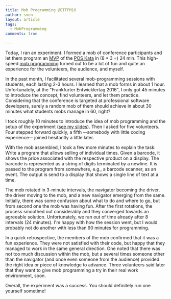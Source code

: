 ```yaml
---
title: Mob Programming @ETFFM16
author: sven
layout: article
tags:
  - MobProgramming
comments: true

---
```


Today, I ran an experiment. I formed a mob of conference participants and let them program an [MVP][1] of the [POS Kata][2] in (8 * 3 =) 24 min. This high-speed [mob programming][3] turned out to be a lot of fun and quite an experience for the volunteers, the audience, and myself.

<!-- more -->

In the past month, I facilitated several mob-programming sessions with students, each lasting 2-3 hours. I learned that a mob forms in about 1 hour. Unfortunately, at the "Frankfurter Entwicklertag 2016", I only got 45 minutes to introduce the concept, find volunteers, and let them practice. Considering that the conference is targeted at professional software developers, surely a random mob of them should achieve in about 30 minutes what students mobs manage in 60, right?

I took roughly 10 minutes to introduce the idea of mob programming and the setup of the experiment ([see my slides][4]). Then I asked for five volunteers. Four stepped forward quickly, a fifth --somebody with little coding experience-- joined hesitantly a little later.

With the mob assembled, I took a few more minutes to explain the task: Write a program that allows selling of individual times. Given a barcode, it shows the price associated with the respective product on a display. The barcode is represented as a string of digits terminated by a newline. It is passed to the program from somewhere, e.g., a barcode scanner, as an event. The output is send to a display that shows a single line of text at a time.

The mob rotated in 3-minute intervals, the navigator becoming the driver, the driver moving to the mob, and a new navigator emerging from the same. Initially, there was some confusion about what to do and where to go, but from second one the mob was having fun. After the first rotations, the process smoothed out considerably and they converged towards an agreeable solution. Unfortunately, we ran out of time already after 8 intervals (24 minutes). I'm happy with how the session went, but I would probably not do another with less than 90 minutes for programming.

In a quick retrospective, the members of the mob confirmed that it was a fun experience. They were not satisfied with their code, but happy that they managed to work in the same general direction. One noted that there was not too much discussion within the mob, but a several times someone other than the navigator (and once even someone from the audience) provided the right idea or piece of knowledge to advance. Three volunteers said later that they want to give mob programming a try in their real work environment, soon.

Overall, the experiment was a success. You should definitely run one yourself sometime!

 [1]: http://blog.jbrains.ca/permalink/what-makes-an-mvp
 [2]: http://online-training.jbrains.ca/courses/wbitdd-01/lectures/136762
 [3]: http://mobprogramming.org
 [4]: http://www.slideshare.net/SvenAmann/mob-programming-entwicklertag-frankfurt-2016
